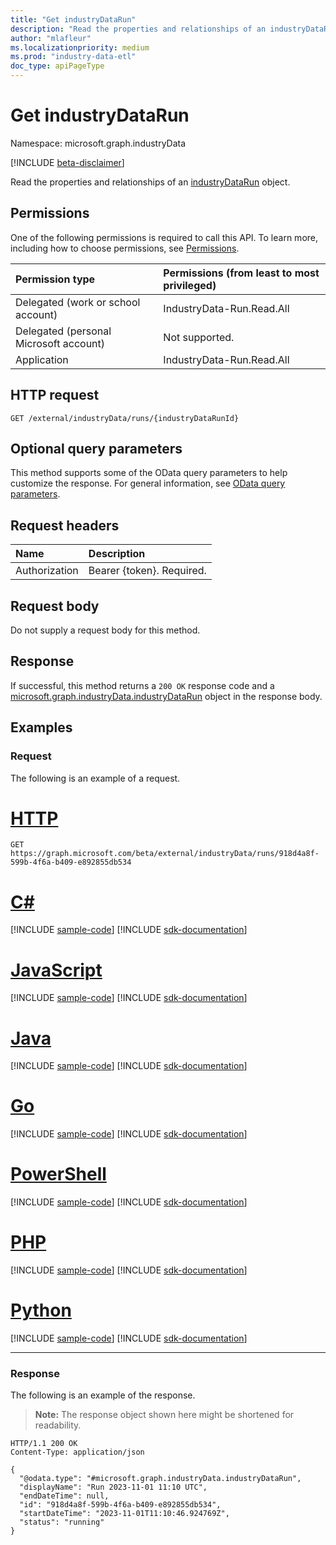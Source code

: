 ```yaml
---
title: "Get industryDataRun"
description: "Read the properties and relationships of an industryDataRun object."
author: "mlafleur"
ms.localizationpriority: medium
ms.prod: "industry-data-etl"
doc_type: apiPageType
---
```


# Get industryDataRun

Namespace: microsoft.graph.industryData

[!INCLUDE [beta-disclaimer](../../includes/beta-disclaimer.md)]

Read the properties and relationships of an [industryDataRun](../resources/industrydata-industrydatarun.md) object.

## Permissions

One of the following permissions is required to call this API. To learn more, including how to choose permissions, see [Permissions](/graph/permissions-reference).

| Permission type                        | Permissions (from least to most privileged) |
| :------------------------------------- | :------------------------------------------ |
| Delegated (work or school account)     | IndustryData-Run.Read.All                   |
| Delegated (personal Microsoft account) | Not supported.                              |
| Application                            | IndustryData-Run.Read.All                   |

## HTTP request

<!-- {
  "blockType": "ignored"
}
-->

```http
GET /external/industryData/runs/{industryDataRunId}
```

## Optional query parameters

This method supports some of the OData query parameters to help customize the response. For general information, see [OData query parameters](/graph/query-parameters).

## Request headers

| Name          | Description               |
| :------------ | :------------------------ |
| Authorization | Bearer {token}. Required. |

## Request body

Do not supply a request body for this method.

## Response

If successful, this method returns a `200 OK` response code and a [microsoft.graph.industryData.industryDataRun](../resources/industrydata-industrydatarun.md) object in the response body.

## Examples

### Request

The following is an example of a request.

# [HTTP](#tab/http)
<!-- {
  "blockType": "request",
  "name": "get_industrydatarun",
  "sampleKeys": ["918d4a8f-599b-4f6a-b409-e892855db534"]
}
-->

```msgraph-interactive
GET https://graph.microsoft.com/beta/external/industryData/runs/918d4a8f-599b-4f6a-b409-e892855db534
```

# [C#](#tab/csharp)
[!INCLUDE [sample-code](../includes/snippets/csharp/get-industrydatarun-csharp-snippets.md)]
[!INCLUDE [sdk-documentation](../includes/snippets/snippets-sdk-documentation-link.md)]

# [JavaScript](#tab/javascript)
[!INCLUDE [sample-code](../includes/snippets/javascript/get-industrydatarun-javascript-snippets.md)]
[!INCLUDE [sdk-documentation](../includes/snippets/snippets-sdk-documentation-link.md)]

# [Java](#tab/java)
[!INCLUDE [sample-code](../includes/snippets/java/get-industrydatarun-java-snippets.md)]
[!INCLUDE [sdk-documentation](../includes/snippets/snippets-sdk-documentation-link.md)]

# [Go](#tab/go)
[!INCLUDE [sample-code](../includes/snippets/go/get-industrydatarun-go-snippets.md)]
[!INCLUDE [sdk-documentation](../includes/snippets/snippets-sdk-documentation-link.md)]

# [PowerShell](#tab/powershell)
[!INCLUDE [sample-code](../includes/snippets/powershell/get-industrydatarun-powershell-snippets.md)]
[!INCLUDE [sdk-documentation](../includes/snippets/snippets-sdk-documentation-link.md)]

# [PHP](#tab/php)
[!INCLUDE [sample-code](../includes/snippets/php/get-industrydatarun-php-snippets.md)]
[!INCLUDE [sdk-documentation](../includes/snippets/snippets-sdk-documentation-link.md)]

# [Python](#tab/python)
[!INCLUDE [sample-code](../includes/snippets/python/get-industrydatarun-python-snippets.md)]
[!INCLUDE [sdk-documentation](../includes/snippets/snippets-sdk-documentation-link.md)]

---

### Response

The following is an example of the response.

> **Note:** The response object shown here might be shortened for readability.

<!-- {
  "blockType": "response",
  "truncated": true,
  "@odata.type": "microsoft.graph.industryData.industryDataRun"
}
-->

```http
HTTP/1.1 200 OK
Content-Type: application/json

{
  "@odata.type": "#microsoft.graph.industryData.industryDataRun",
  "displayName": "Run 2023-11-01 11:10 UTC",
  "endDateTime": null,
  "id": "918d4a8f-599b-4f6a-b409-e892855db534",
  "startDateTime": "2023-11-01T11:10:46.924769Z",
  "status": "running"
}
```
